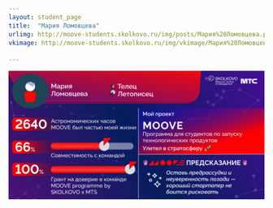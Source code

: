 ```yaml
---
layout: student_page
title:  "Мария Ломовцева"
urlimg: http://moove-students.skolkovo.ru/img/posts/Мария%20Ломовцева.png
vkimage: http://moove-students.skolkovo.ru/img/vkimage/Мария%20Ломовцева%20для%20Вк.png

---
```


<img class="img-fluid" src="/img/posts/Мария Ломовцева.png" alt="team">
